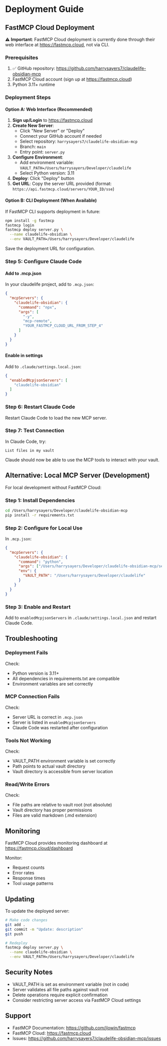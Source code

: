 # Deployment Guide

## FastMCP Cloud Deployment

⚠️ **Important**: FastMCP Cloud deployment is currently done through their web interface at https://fastmcp.cloud, not via CLI.

### Prerequisites

1. ✅ GitHub repository: https://github.com/harrysayers7/claudelife-obsidian-mcp
2. FastMCP Cloud account (sign up at https://fastmcp.cloud)
3. Python 3.11+ runtime

### Deployment Steps

#### Option A: Web Interface (Recommended)

1. **Sign up/Login** to https://fastmcp.cloud
2. **Create New Server**:
   - Click "New Server" or "Deploy"
   - Connect your GitHub account if needed
   - Select repository: `harrysayers7/claudelife-obsidian-mcp`
   - Branch: `main`
   - Entry point: `server.py`
3. **Configure Environment**:
   - Add environment variable: `VAULT_PATH=/Users/harrysayers/Developer/claudelife`
   - Select Python version: 3.11
4. **Deploy**: Click "Deploy" button
5. **Get URL**: Copy the server URL provided (format: `https://api.fastmcp.cloud/servers/YOUR_ID/sse`)

#### Option B: CLI Deployment (When Available)

If FastMCP CLI supports deployment in future:

```bash
npm install -g fastmcp
fastmcp login
fastmcp deploy server.py \
  --name claudelife-obsidian \
  --env VAULT_PATH=/Users/harrysayers/Developer/claudelife
```

Save the deployment URL for configuration.

### Step 5: Configure Claude Code

#### Add to .mcp.json

In your claudelife project, add to `.mcp.json`:

```json
{
  "mcpServers": {
    "claudelife-obsidian": {
      "command": "npx",
      "args": [
        "-y",
        "mcp-remote",
        "YOUR_FASTMCP_CLOUD_URL_FROM_STEP_4"
      ]
    }
  }
}
```

#### Enable in settings

Add to `.claude/settings.local.json`:

```json
{
  "enabledMcpjsonServers": [
    "claudelife-obsidian"
  ]
}
```

### Step 6: Restart Claude Code

Restart Claude Code to load the new MCP server.

### Step 7: Test Connection

In Claude Code, try:

```
List files in my vault
```

Claude should now be able to use the MCP tools to interact with your vault.

## Alternative: Local MCP Server (Development)

For local development without FastMCP Cloud:

### Step 1: Install Dependencies

```bash
cd /Users/harrysayers/Developer/claudelife-obsidian-mcp
pip install -r requirements.txt
```

### Step 2: Configure for Local Use

In `.mcp.json`:

```json
{
  "mcpServers": {
    "claudelife-obsidian": {
      "command": "python",
      "args": ["/Users/harrysayers/Developer/claudelife-obsidian-mcp/server.py"],
      "env": {
        "VAULT_PATH": "/Users/harrysayers/Developer/claudelife"
      }
    }
  }
}
```

### Step 3: Enable and Restart

Add to `enabledMcpjsonServers` in `.claude/settings.local.json` and restart Claude Code.

## Troubleshooting

### Deployment Fails

Check:
- Python version is 3.11+
- All dependencies in requirements.txt are compatible
- Environment variables are set correctly

### MCP Connection Fails

Check:
- Server URL is correct in `.mcp.json`
- Server is listed in `enabledMcpjsonServers`
- Claude Code was restarted after configuration

### Tools Not Working

Check:
- VAULT_PATH environment variable is set correctly
- Path points to actual vault directory
- Vault directory is accessible from server location

### Read/Write Errors

Check:
- File paths are relative to vault root (not absolute)
- Vault directory has proper permissions
- Files are valid markdown (.md extension)

## Monitoring

FastMCP Cloud provides monitoring dashboard at https://fastmcp.cloud/dashboard

Monitor:
- Request counts
- Error rates
- Response times
- Tool usage patterns

## Updating

To update the deployed server:

```bash
# Make code changes
git add .
git commit -m "Update: description"
git push

# Redeploy
fastmcp deploy server.py \
  --name claudelife-obsidian \
  --env VAULT_PATH=/Users/harrysayers/Developer/claudelife
```

## Security Notes

- VAULT_PATH is set as environment variable (not in code)
- Server validates all file paths against vault root
- Delete operations require explicit confirmation
- Consider restricting server access via FastMCP Cloud settings

## Support

- FastMCP Documentation: https://github.com/jlowin/fastmcp
- FastMCP Cloud: https://fastmcp.cloud
- Issues: https://github.com/harrysayers7/claudelife-obsidian-mcp/issues
